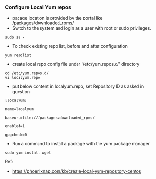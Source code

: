 ### Configure Local Yum repos

* pacage location is provided by the portal like /packages/downloaded_rpms/
*  Switch to the system and login as a user with root or sudo privileges.
```
sudo su -
```
* To check existing repo list, before and after configuration
```
yum repolist
```
* create local repo config file under '/etc/yum.repos.d/' directory
```
cd /etc/yum.repos.d/
vi localyum.repo
```
* put below content in localyum.repo,  set Repository ID as asked in question
```
[localyum]

name=localyum

baseurl=file:///packages/downloaded_rpms/

enabled=1

gpgcheck=0
```

* Run a command to install a package with the yum package manager
```
sudo yum install wget

```

Ref:
* https://phoenixnap.com/kb/create-local-yum-repository-centos

